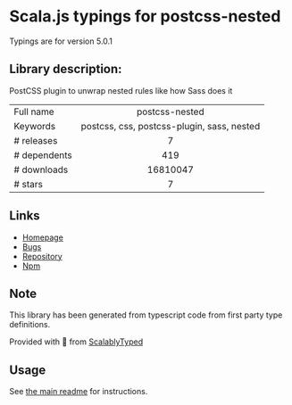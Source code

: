 
# Scala.js typings for postcss-nested

Typings are for version 5.0.1

## Library description:
PostCSS plugin to unwrap nested rules like how Sass does it

|                    |                 |
| ------------------ | :-------------: |
| Full name          | postcss-nested |
| Keywords           | postcss, css, postcss-plugin, sass, nested |
| # releases         | 7 |
| # dependents       | 419 |
| # downloads        | 16810047 |
| # stars            | 7 |

## Links
- [Homepage](https://github.com/postcss/postcss-nested#readme)
- [Bugs](https://github.com/postcss/postcss-nested/issues)
- [Repository](https://github.com/postcss/postcss-nested)
- [Npm](https://www.npmjs.com/package/postcss-nested)
    


## Note
This library has been generated from typescript code from first party type definitions.

Provided with :purple_heart: from [ScalablyTyped](https://github.com/oyvindberg/ScalablyTyped)

## Usage
See [the main readme](../../readme.md) for instructions.


